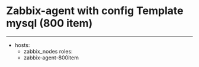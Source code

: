 Zabbix-agent with config Template mysql (800 item)
===


---

- hosts:
   - zabbix_nodes
  roles:
    - zabbix-agent-800item

